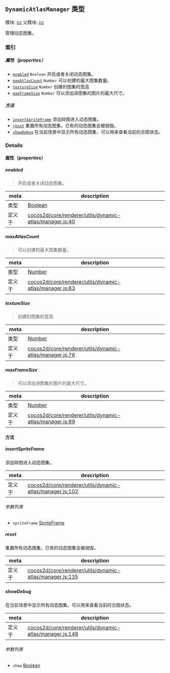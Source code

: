 ## `DynamicAtlasManager` 类型



模块: [cc](../modules/cc.md)
父模块: [cc](../modules/cc.md)


管理动态图集。


### 索引

##### 属性（properties）

  - [`enabled`](#enabled) `Boolean` 开启或者关闭动态图集。
  - [`maxAtlasCount`](#maxatlascount) `Number` 可以创建的最大图集数量。
  - [`textureSize`](#texturesize) `Number` 创建的图集的宽高
  - [`maxFrameSize`](#maxframesize) `Number` 可以添加进图集的图片的最大尺寸。



##### 方法

  - [`insertSpriteFrame`](#insertspriteframe) 添加碎图进入动态图集。
  - [`reset`](#reset) 重置所有动态图集，已有的动态图集会被销毁。
  - [`showDebug`](#showdebug) 在当前场景中显示所有动态图集，可以用来查看当前的合图状态。



### Details


#### 属性（properties）


##### enabled

> 开启或者关闭动态图集。

| meta | description |
|------|-------------|
| 类型 | <a href="https://developer.mozilla.org/en/JavaScript/Reference/Global_Objects/Boolean" class="crosslink external" target="_blank">Boolean</a> |
| 定义于 | [cocos2d/core/renderer/utils/dynamic-atlas/manager.js:40](https://github.com/cocos-creator/engine/blob/9546fb0f9c421d190e0aba7645402156498449ea/cocos2d/core/renderer/utils/dynamic-atlas/manager.js#L40) |



##### maxAtlasCount

> 可以创建的最大图集数量。

| meta | description |
|------|-------------|
| 类型 | <a href="https://developer.mozilla.org/en/JavaScript/Reference/Global_Objects/Number" class="crosslink external" target="_blank">Number</a> |
| 定义于 | [cocos2d/core/renderer/utils/dynamic-atlas/manager.js:63](https://github.com/cocos-creator/engine/blob/9546fb0f9c421d190e0aba7645402156498449ea/cocos2d/core/renderer/utils/dynamic-atlas/manager.js#L63) |



##### textureSize

> 创建的图集的宽高

| meta | description |
|------|-------------|
| 类型 | <a href="https://developer.mozilla.org/en/JavaScript/Reference/Global_Objects/Number" class="crosslink external" target="_blank">Number</a> |
| 定义于 | [cocos2d/core/renderer/utils/dynamic-atlas/manager.js:76](https://github.com/cocos-creator/engine/blob/9546fb0f9c421d190e0aba7645402156498449ea/cocos2d/core/renderer/utils/dynamic-atlas/manager.js#L76) |



##### maxFrameSize

> 可以添加进图集的图片的最大尺寸。

| meta | description |
|------|-------------|
| 类型 | <a href="https://developer.mozilla.org/en/JavaScript/Reference/Global_Objects/Number" class="crosslink external" target="_blank">Number</a> |
| 定义于 | [cocos2d/core/renderer/utils/dynamic-atlas/manager.js:89](https://github.com/cocos-creator/engine/blob/9546fb0f9c421d190e0aba7645402156498449ea/cocos2d/core/renderer/utils/dynamic-atlas/manager.js#L89) |






<!-- Method Block -->
#### 方法


##### insertSpriteFrame

添加碎图进入动态图集。

| meta | description |
|------|-------------|
| 定义于 | [cocos2d/core/renderer/utils/dynamic-atlas/manager.js:102](https://github.com/cocos-creator/engine/blob/9546fb0f9c421d190e0aba7645402156498449ea/cocos2d/core/renderer/utils/dynamic-atlas/manager.js#L102) |

###### 参数列表
- `spriteFrame` <a href="../classes/SpriteFrame.html" class="crosslink">SpriteFrame</a> 


##### reset

重置所有动态图集，已有的动态图集会被销毁。

| meta | description |
|------|-------------|
| 定义于 | [cocos2d/core/renderer/utils/dynamic-atlas/manager.js:135](https://github.com/cocos-creator/engine/blob/9546fb0f9c421d190e0aba7645402156498449ea/cocos2d/core/renderer/utils/dynamic-atlas/manager.js#L135) |



##### showDebug

在当前场景中显示所有动态图集，可以用来查看当前的合图状态。

| meta | description |
|------|-------------|
| 定义于 | [cocos2d/core/renderer/utils/dynamic-atlas/manager.js:148](https://github.com/cocos-creator/engine/blob/9546fb0f9c421d190e0aba7645402156498449ea/cocos2d/core/renderer/utils/dynamic-atlas/manager.js#L148) |

###### 参数列表
- `show` <a href="https://developer.mozilla.org/en/JavaScript/Reference/Global_Objects/Boolean" class="crosslink external" target="_blank">Boolean</a> 



